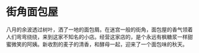 # 街角面包屋

八月的余波透过树叶，洒了一地的面包屑。在迷宫一般的街角，面包屋的香气领着人们弯弯绕绕，来到这家不知名的小店。经营这家店的，是个永远有枫糖浆一样甜蜜微笑的阿姨。新收割的麦子的清香，和酵母一起，迎来了一个面包味的秋天。
